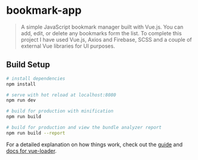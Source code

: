 # bookmark-app

> A simple JavaScript bookmark manager built with Vue.js. You can add, edit, or delete any bookmarks form the list. To complete this project I have used Vue.js, Axios and Firebase, SCSS and a couple of external Vue libraries for UI purposes.


## Build Setup

``` bash
# install dependencies
npm install

# serve with hot reload at localhost:8080
npm run dev

# build for production with minification
npm run build

# build for production and view the bundle analyzer report
npm run build --report
```

For a detailed explanation on how things work, check out the [guide](http://vuejs-templates.github.io/webpack/) and [docs for vue-loader](http://vuejs.github.io/vue-loader).
